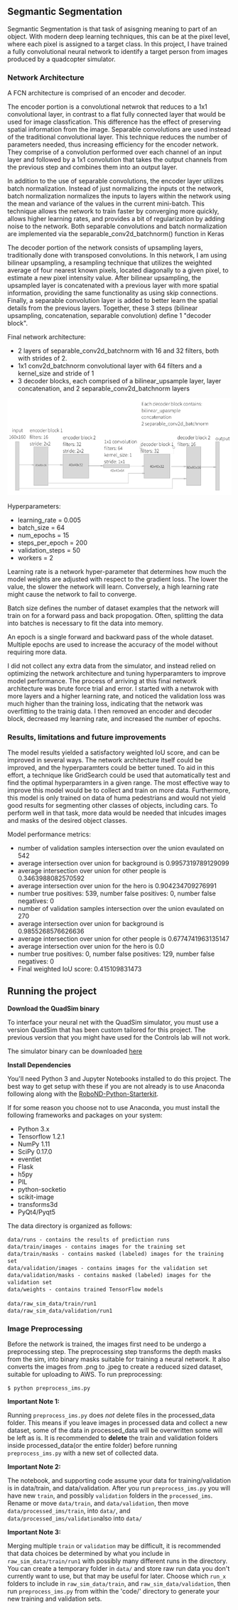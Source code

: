 
## Segmantic Segmentation ##

Segmantic Segmentation is that task of asisgning meaning to part of an object. With modern deep learning techniques, this can be at the pixel level, where each pixel is assigned to a target class. In this project, I have trained a fully convolutional neural network to identify a target person from images produced by a quadcopter simulator.

### Network Architecture 

A FCN architecture is comprised of an encoder and decoder. 

The encoder portion is a convolutional netwrok that reduces to a 1x1 convolutional layer, in contrast to a flat fully connected layer that would be used for image classfication. This difference has the effect of preserving spatial information from the image. Separable convolutions are used instead of the traditional convolutional layer. This technique reduces the number of parameters needed, thus increasing efficiency for the encoder network. They comprise of a convolution performed over each channel of an input layer and followed by a 1x1 convolution that takes the output channels from the previous step and combines them into an output layer.

In addition to the use of separable convolutions, the encoder layer utilizes batch normalization. Instead of just normalizing the inputs ot the network, batch normalization normalizes the inputs to layers within the network using the mean and variance of the values in the current mini-batch. This technique allows the network to train faster by converging more quickly, allows higher learning rates, and provides a bit of regularization by adding noise to the network. Both separable convolutions and batch normalization are implemented via the separable_conv2d_batchnorm() function in Keras

The decoder portion of the network consists of upsampling layers, traditionally done with transposed convolutions. In this network, I am using bilinear upsampling, a resampling technique that utilizes the weighted average of four nearest known pixels, located diagonally to a given pixel, to estimate a new pixel intensity value. After bilinear upsampling, the upsampled layer is concatenated with a previous layer with more spatial information, providing the same functionality as using skip connections. Finally, a separable convolution layer is added to better learn the spatial details from the previous layers. Together, these 3 steps (bilinear upsampling, concatenation, separable convolution) define 1 "decoder block".


Final network architecture:
 - 2 layers of separable_conv2d_batchnorm with 16 and 32 filters, both with strides of 2. 
 - 1x1 conv2d_batchnorm convolutional layer with 64 filters and a kernel_size and stride of 1
 - 3 decoder blocks, each comprised of a bilinear_upsample layer, layer concatenation, and 2 separable_conv2d_batchnorm layers
 
 ![network](./docs/network.png)
 
Hyperparameters:
 - learning_rate = 0.005
 - batch_size = 64
 - num_epochs = 15
 - steps_per_epoch = 200
 - validation_steps = 50
 - workers = 2
 
Learning rate is a network hyper-parameter that determines how much the model weights are adjusted with respect to the gradient loss. The lower the value, the slower the network will learn. Conversely, a high learning rate might cause the network to fail to converge. 

Batch size defines the number of dataset examples that the network will train on for a forward pass and back propogation. Often, splitting the data into batches is necessary to fit the data into memory. 

An epoch is a single forward and backward pass of the whole dataset. Multiple epochs are used to increase the accuracy of the model without requiring more data.
 
I did not collect any extra data from the simulator, and instead relied on optimizing the network architecture and tuning hyperparamters to improve model performance. The process of arriving at this final network architecture was brute force trial and error. I started with a netwrok with more layers and a higher learning rate, and noticed the validation loss was much higher than the training loss, indicating that the network was overfitting to the trainig data. I then removed an encoder and decoder block, decreased my learning rate, and increased the number of epochs. 

### Results, limitations and future improvements

The model results yielded a satisfactory weighted IoU score, and can be improved in several ways. The network architecture itself could be improved, and the hyperparamters could be better tuned. To aid in this effort, a technique like GridSearch could be used that automatically test and find the optimal hyperparamters in a given range. The most effective way to improve this model would be to collect and train on more data. Furthermore, this model is only trained on data of huma pedestrians and would not yield good results for segmenting other classes of objects, including cars. To perform well in that task, more data would be needed that inlcudes images and masks of the desired object classes. 


Model performance metrics:
 - number of validation samples intersection over the union evaulated on 542
 - average intersection over union for background is 0.9957319789129099
 - average intersection over union for other people is 0.3463988082570592
 - average intersection over union for the hero is 0.904234709276991
 - number true positives: 539, number false positives: 0, number false negatives: 0
 - number of validation samples intersection over the union evaulated on 270
 - average intersection over union for background is 0.9855268576626636
 - average intersection over union for other people is 0.6774741963135147
 - average intersection over union for the hero is 0.0
 - number true positives: 0, number false positives: 129, number false negatives: 0
 - Final weighted IoU score: 0.415109831473



## Running the project ##

**Download the QuadSim binary**

To interface your neural net with the QuadSim simulator, you must use a version QuadSim that has been custom tailored for this project. The previous version that you might have used for the Controls lab will not work.

The simulator binary can be downloaded [here](https://github.com/udacity/RoboND-DeepLearning/releases/latest)

**Install Dependencies**

You'll need Python 3 and Jupyter Notebooks installed to do this project.  The best way to get setup with these if you are not already is to use Anaconda following along with the [RoboND-Python-Starterkit](https://github.com/udacity/RoboND-Python-StarterKit).

If for some reason you choose not to use Anaconda, you must install the following frameworks and packages on your system:
* Python 3.x
* Tensorflow 1.2.1
* NumPy 1.11
* SciPy 0.17.0
* eventlet 
* Flask
* h5py
* PIL
* python-socketio
* scikit-image
* transforms3d
* PyQt4/Pyqt5



The data directory is organized as follows:
```
data/runs - contains the results of prediction runs
data/train/images - contains images for the training set
data/train/masks - contains masked (labeled) images for the training set
data/validation/images - contains images for the validation set
data/validation/masks - contains masked (labeled) images for the validation set
data/weights - contains trained TensorFlow models

data/raw_sim_data/train/run1
data/raw_sim_data/validation/run1
```


### Image Preprocessing ###
Before the network is trained, the images first need to be undergo a preprocessing step. The preprocessing step transforms the depth masks from the sim, into binary masks suitable for training a neural network. It also converts the images from .png to .jpeg to create a reduced sized dataset, suitable for uploading to AWS. 
To run preprocessing:
```
$ python preprocess_ims.py
```

**Important Note 1:** 

Running `preprocess_ims.py` does *not* delete files in the processed_data folder. This means if you leave images in processed data and collect a new dataset, some of the data in processed_data will be overwritten some will be left as is. It is recommended to **delete** the train and validation folders inside processed_data(or the entire folder) before running `preprocess_ims.py` with a new set of collected data.

**Important Note 2:**

The notebook, and supporting code assume your data for training/validation is in data/train, and data/validation. After you run `preprocess_ims.py` you will have new `train`, and possibly `validation` folders in the `processed_ims`.
Rename or move `data/train`, and `data/validation`, then move `data/processed_ims/train`, into `data/`, and  `data/processed_ims/validation`also into `data/`

**Important Note 3:**

Merging multiple `train` or `validation` may be difficult, it is recommended that data choices be determined by what you include in `raw_sim_data/train/run1` with possibly many different runs in the directory. You can create a temporary folder in `data/` and store raw run data you don't currently want to use, but that may be useful for later. Choose which `run_x` folders to include in `raw_sim_data/train`, and `raw_sim_data/validation`, then run  `preprocess_ims.py` from within the 'code/' directory to generate your new training and validation sets. 
